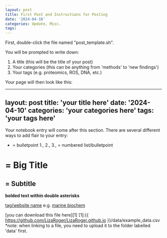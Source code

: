 ```yaml
---
layout: post
title: First Post and Instructions for Posting
date: '2024-04-10'
categories: Update, Misc.
tags: 
---
```


First, double-click the file named "post_template.sh".

You will be prompted to write down:

1. A title (this will be the title of your post)
2. Your categories (this can be anything from 'methods' to 'new findings')
3. Your tags (e.g. proteomics, ROS, DNA, etc.)

Your page will then look like this:

---
layout: post
title: 'your title here'
date: '2024-04-10'
categories: 'your categories here'
tags: 'your tags here'
---

Your notebook entry will come after this section.
There are several different ways to add flair to your entry:
* = bulletpoint
1., 2., 3., = numbered list/bulletpoint

# = Big Title
## = Subtitle
**bolded text within double asterisks**

[tag/website name](link)
e.g. [marine biochem](https://www.marinebiochemresearch.com/)

[you can download this file here][1]
[1]:{{ https://github.com/LizaRoger/LizaRoger.github.io }}/data/example_data.csv
*note: when linking to a file, you need to upload it to the folder labelled 'data' first.
